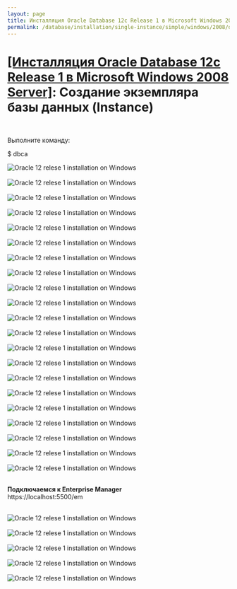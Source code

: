 ```yaml
---
layout: page
title: Инсталляция Oracle Database 12c Release 1 в Microsoft Windows 2008 Server
permalink: /database/installation/single-instance/simple/windows/2008/oracle/12.1/oracle-instance-creation/
---
```


# <a href="/database/installation/single-instance/simple/windows/2008/oracle/12.1/">[Инсталляция Oracle Database 12c Release 1 в Microsoft Windows 2008 Server]</a>: Создание экземпляра базы данных (Instance)

<br/>

Выполните команду:
<br/>

<div class="linuxCommand">
$ dbca
</div>




<img src="http://img.oradba.net/database/windows/2008/oracle/12.1/install/instance/oracle12R1_database_instance_creation_01.png" border="0" alt="Oracle 12 relese 1 installation on Windows"><br/><br/>
<img src="http://img.oradba.net/database/windows/2008/oracle/12.1/install/instance/oracle12R1_database_instance_creation_02.png" border="0" alt="Oracle 12 relese 1 installation on Windows"><br/><br/>
<img src="http://img.oradba.net/database/windows/2008/oracle/12.1/install/instance/oracle12R1_database_instance_creation_03.png" border="0" alt="Oracle 12 relese 1 installation on Windows"><br/><br/>
<img src="http://img.oradba.net/database/windows/2008/oracle/12.1/install/instance/oracle12R1_database_instance_creation_04.png" border="0" alt="Oracle 12 relese 1 installation on Windows"><br/><br/>
<img src="http://img.oradba.net/database/windows/2008/oracle/12.1/install/instance/oracle12R1_database_instance_creation_05.png" border="0" alt="Oracle 12 relese 1 installation on Windows"><br/><br/>
<img src="http://img.oradba.net/database/windows/2008/oracle/12.1/install/instance/oracle12R1_database_instance_creation_06.png" border="0" alt="Oracle 12 relese 1 installation on Windows"><br/><br/>
<img src="http://img.oradba.net/database/windows/2008/oracle/12.1/install/instance/oracle12R1_database_instance_creation_07.png" border="0" alt="Oracle 12 relese 1 installation on Windows"><br/><br/>
<img src="http://img.oradba.net/database/windows/2008/oracle/12.1/install/instance/oracle12R1_database_instance_creation_08.png" border="0" alt="Oracle 12 relese 1 installation on Windows"><br/><br/>
<img src="http://img.oradba.net/database/windows/2008/oracle/12.1/install/instance/oracle12R1_database_instance_creation_09.png" border="0" alt="Oracle 12 relese 1 installation on Windows"><br/><br/>
<img src="http://img.oradba.net/database/windows/2008/oracle/12.1/install/instance/oracle12R1_database_instance_creation_10.png" border="0" alt="Oracle 12 relese 1 installation on Windows"><br/><br/>
<img src="http://img.oradba.net/database/windows/2008/oracle/12.1/install/instance/oracle12R1_database_instance_creation_11.png" border="0" alt="Oracle 12 relese 1 installation on Windows"><br/><br/>
<img src="http://img.oradba.net/database/windows/2008/oracle/12.1/install/instance/oracle12R1_database_instance_creation_12.png" border="0" alt="Oracle 12 relese 1 installation on Windows"><br/><br/>
<img src="http://img.oradba.net/database/windows/2008/oracle/12.1/install/instance/oracle12R1_database_instance_creation_13.png" border="0" alt="Oracle 12 relese 1 installation on Windows"><br/><br/>
<img src="http://img.oradba.net/database/windows/2008/oracle/12.1/install/instance/oracle12R1_database_instance_creation_14.png" border="0" alt="Oracle 12 relese 1 installation on Windows"><br/><br/>
<img src="http://img.oradba.net/database/windows/2008/oracle/12.1/install/instance/oracle12R1_database_instance_creation_15.png" border="0" alt="Oracle 12 relese 1 installation on Windows"><br/><br/>
<img src="http://img.oradba.net/database/windows/2008/oracle/12.1/install/instance/oracle12R1_database_instance_creation_16.png" border="0" alt="Oracle 12 relese 1 installation on Windows"><br/><br/>
<img src="http://img.oradba.net/database/windows/2008/oracle/12.1/install/instance/oracle12R1_database_instance_creation_17.png" border="0" alt="Oracle 12 relese 1 installation on Windows"><br/><br/>
<img src="http://img.oradba.net/database/windows/2008/oracle/12.1/install/instance/oracle12R1_database_instance_creation_18.png" border="0" alt="Oracle 12 relese 1 installation on Windows"><br/><br/>
<img src="http://img.oradba.net/database/windows/2008/oracle/12.1/install/instance/oracle12R1_database_instance_creation_19.png" border="0" alt="Oracle 12 relese 1 installation on Windows"><br/><br/>
<img src="http://img.oradba.net/database/windows/2008/oracle/12.1/install/instance/oracle12R1_database_instance_creation_20.png" border="0" alt="Oracle 12 relese 1 installation on Windows"><br/><br/>
<img src="http://img.oradba.net/database/windows/2008/oracle/12.1/install/instance/oracle12R1_database_instance_creation_21.png" border="0" alt="Oracle 12 relese 1 installation on Windows"><br/><br/>



<strong>Подключаемся к Enterprise Manager</strong><br/>
https://localhost:5500/em
<br/><br/>

<img src="http://img.oradba.net/database/windows/2008/oracle/12.1/install/instance/oracle12R1_database_instance_creation_22.png" border="0" alt="Oracle 12 relese 1 installation on Windows"><br/><br/>
<img src="http://img.oradba.net/database/windows/2008/oracle/12.1/install/instance/oracle12R1_database_instance_creation_23.png" border="0" alt="Oracle 12 relese 1 installation on Windows"><br/><br/>
<img src="http://img.oradba.net/database/windows/2008/oracle/12.1/install/instance/oracle12R1_database_instance_creation_24.png" border="0" alt="Oracle 12 relese 1 installation on Windows"><br/><br/>
<img src="http://img.oradba.net/database/windows/2008/oracle/12.1/install/instance/oracle12R1_database_instance_creation_25.png" border="0" alt="Oracle 12 relese 1 installation on Windows"><br/><br/>
<img src="http://img.oradba.net/database/windows/2008/oracle/12.1/install/instance/oracle12R1_database_instance_creation_26.png" border="0" alt="Oracle 12 relese 1 installation on Windows"><br/><br/>
